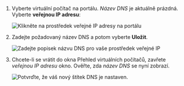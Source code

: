 
1. Vyberte virtuální počítač na portálu. *Název DNS* je aktuálně prázdná. Vyberte **veřejnou IP adresu**:
   
   ![Klikněte na prostředek veřejné IP adresy na portálu](./media/virtual-machines-common-portal-create-fqdn/locatePublicIP.PNG)

2. Zadejte požadovaný název DNS a potom vyberte **Uložit**.
   
   ![Zadejte popisek názvu DNS pro vaše prostředek veřejné IP](./media/virtual-machines-common-portal-create-fqdn/dnsNameLabel.PNG)


3. Chcete-li se vrátit do okna Přehled virtuálních počítačů, zavřete *veřejnou IP adresu* okno. Ověřte, zda *název DNS* se nyní zobrazí.
   
   ![Potvrďte, že váš nový štítek DNS je nastaven.](./media/virtual-machines-common-portal-create-fqdn/fqdnCreated.PNG)

